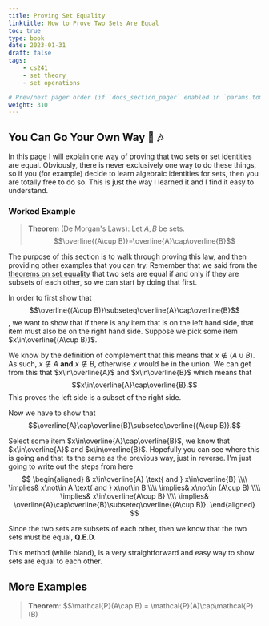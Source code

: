 ```yaml
---
title: Proving Set Equality
linktitle: How to Prove Two Sets Are Equal
toc: true
type: book
date: 2023-01-31
draft: false
tags:
    - cs241
    - set theory
    - set operations

# Prev/next pager order (if `docs_section_pager` enabled in `params.toml`)
weight: 310
---
```


## You Can Go Your Own Way 🎵 🎶

In this page I will explain one way of proving that two sets or set identities are equal. Obviously, there is never exclusively one way to do these things, so if you (for example) decide to learn algebraic identities for sets, then you are totally free to do so. This is just the way I learned it and I find it easy to understand.

### Worked Example

> **Theorem** (De Morgan's Laws): Let $A,B$ be sets. $$\overline{(A\cup B)}=\overline{A}\cap\overline{B}$$

The purpose of this section is to walk through proving this law, and then providing other examples that you can try. Remember that we said from the [theorems on set equality](/course/serTheory/sections/proofbycontradiction#no_largest_number_theorem) that two sets are equal if and only if they are subsets of each other, so we can start by doing that first.

In order to first show that $$\overline{(A\cup B)}\subseteq\overline{A}\cap\overline{B}$$, we want to show that if there is any item that is on the left hand side, that item must also be on the right hand side. Suppose we pick some item $x\in\overline{(A\cup B)}$.

We know by the definition of complement that this means that $x\not\in (A\cup B)$. As such, $x\not\in A$ **and** $x\not\in B,$ otherwise $x$ would be in the union. We can get from this that $x\in\overline{A}$ and $x\in\overline{B}$ which means that $$x\in\overline{A}\cap\overline{B}.$$ This proves the left side is a subset of the right side.

Now we have to show that $$\overline{A}\cap\overline{B}\subseteq\overline{(A\cup B)}.$$

Select some item $x\in\overline{A}\cap\overline{B}$, we know that $x\in\overline{A}$ and $x\in\overline{B}$. Hopefully you can see where this is going and that its the same as the previous way, just in reverse. I'm just going to write out the steps from here
$$
\begin{aligned}
& x\in\overline{A} \text{ and } x\in\overline{B} \\\\
\implies& x\not\in A \text{ and } x\not\in B \\\\
\implies& x\not\in (A\cup B) \\\\
\implies& x\in\overline{A\cup B} \\\\
\implies& \overline{A}\cap\overline{B}\subseteq\overline{(A\cup B)}.
\end{aligned}
$$

Since the two sets are subsets of each other, then we know that the two sets must be equal, **Q.E.D.**

This method (while bland), is a very straightforward and easy way to show sets are equal to each other.

## More Examples

> **Theorem**: $$\mathcal{P}(A\cap B) = \mathcal{P}(A)\cap\mathcal{P}(B)

